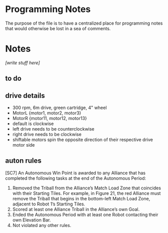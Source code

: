 # Programming Notes

The purpose of the file is to have a centralized place for programming notes that would otherwise be lost in a sea of comments.

# Notes

_[write stuff here]_

## to do


## drive details

- 300 rpm, 6m drive, green cartridge, 4" wheel
- MotorL {motor1, motor2, motor3}
- MotorR {motor11, motor12, motor13}
- default is clockwise
- left drive needs to be counterclockwise
- right drive needs to be clockwise
- shiftable motors spin the opposite direction of their respective drive motor side

## auton rules

[SC7] An Autonomous Win Point is awarded to any Alliance that has completed the following tasks at the end of the Autonomous Period:

1. Removed the Triball from the Alliance’s Match Load Zone that coincides with their Starting Tiles. For example, in Figure 21, the red Alliance must remove the Triball that begins in the bottom-left Match Load Zone, adjacent to Robot 1’s Starting Tiles.
2. Scored at least one Alliance Triball in the Alliance’s own Goal.
3. Ended the Autonomous Period with at least one Robot contacting their own Elevation Bar.
4. Not violated any other rules.
 